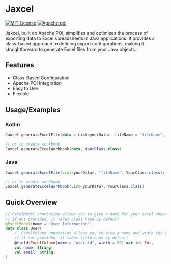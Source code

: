 
# Jaxcel

[![MIT License](https://img.shields.io/badge/License-MIT-green.svg)](https://choosealicense.com/licenses/mit/)
[![Apache poi](https://img.shields.io/badge/apache.poi-5.3.0-green)](https://poi.apache.org/)


Jaxcel, built on Apache POI, simplifies and optimizes the process of exporting data to Excel spreadsheets in Java applications. It provides a class-based approach to defining export configurations, making it straightforward to generate Excel files from your Java objects.


## Features

- Class-Based Configuration
- Apache POI Integration
- Easy to Use
- Flexible




## Usage/Examples

### Kotlin

```kotlin
Jaxcel.generateExcelFile(data = List<yourData>, fileName = "fileName", clazz = YourClass::class.java)

// or to create workbook
Jaxcel.generateExcelWorkbook(data, YourClass.class)
```

### Java

```java
Jaxcel.generateExcelFile(List<yourData>, "fileName", YourClass.class);

// or to create workbook
Jaxcel.generateExcelWorkbook(List<yourData>, YourClass.class)
```



<!--
## Maven dependency


```bash
<dependency>
  <groupId>com.develoberke</groupId>
  <artifactId>Jaxcel</artifactId>
  <version>1.0-SNAPSHOT</version>
</dependency>
```
-->

## Quick Overview


```kotlin
// ExcelModel annotation allows you to give a name for your excel sheet
// if not provided, it takes class name by default
@ExcelModel(name = "User Information")
data class User(
    // ExcelColumn annotation allows you to give a name and width for your excel sheet
    // if not provided, it takes field name by default
    @field:ExcelColumn(name = "user id", width = 50) var id: Int,
    val name: String,
    val email: String,
)
```
